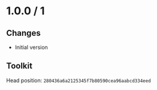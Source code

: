 # 1.0.0 / 1

## Changes

- Initial version

## Toolkit

Head position: `280436a6a2125345f7b80590cea96aabcd334eed`
